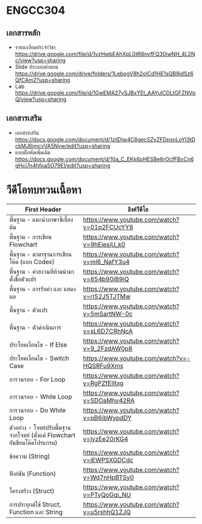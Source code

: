 # ENGCC304

## เอกสารหลัก
* รายละเอียดประจำวิชา https://drive.google.com/file/d/1vzHwbEAhXpLGtR8nvfFQ30iwNH_4L2Nc/view?usp=sharing
* Slide ประกอบคำสอน https://drive.google.com/drive/folders/1LebogV8h2oICd1HE1sQB9idSz6QfCAm2?usp=sharing
* Lab https://drive.google.com/file/d/1GwEMA27ySJBxYEt_AAYulCDLtGFZNVpQ/view?usp=sharing

## เอกสารเสริม
* เอกสารเสริม https://docs.google.com/document/d/1zilDjw4C6gecSZyZFDpsnLoYI3tDckMJ6imcvVA5Nyw/edit?usp=sharing
* แบบฝึกหัดเพิ่มเติม https://docs.google.com/document/d/10a_C_EKk6pHESBe6rOcfFBxCn6qHci7n4hfoaSO79EI/edit?usp=sharing

# วีดีโอทบทวนเนื้อหา

First Header | ลิงค์วีดีโอ
------------ | -------------
พื้นฐาน - แนะนำภาษาซีเบื้องต้น | https://www.youtube.com/watch?v=01p2FCUcYY8
พื้นฐาน - การเขียน Flowchart | https://www.youtube.com/watch?v=9hEjesjU_k0
พื้นฐาน - มาตรฐานการเขียนโค๊ด (แบบ Codex) | https://www.youtube.com/watch?v=ml6_NafY3u4
พื้นฐาน - คำสงวนที่ห้ามนำมาตั้งชื่อตัวแปร | https://www.youtube.com/watch?v=654b90jB9lQ
พื้นฐาน - การรับค่า และ แสดงผล | https://www.youtube.com/watch?v=rI52J5TJTMw
พื้นฐาน - ตัวแปร | https://www.youtube.com/watch?v=5mSartNW-0c
พื้นฐาน - ตัวดำเนินการ | https://www.youtube.com/watch?v=sL6D7CRhNcA
ประโยคเงื่อนไข - If Else | https://www.youtube.com/watch?v=9_2FzdAW0p8
ประโยคเงื่อนไข - Switch Case | https://www.youtube.com/watch?v=-HQSRFu9Xms
การวนรอบ - For Loop | https://www.youtube.com/watch?v=RgPZfEIItxg
การวนรอบ - While Loop | https://www.youtube.com/watch?v=SDOaMhy42RA
การวนรอบ - Do While Loop | https://www.youtube.com/watch?v=pB6ibWypdDY
ตัวอย่าง - โจทย์ปรับพื้นฐานจากโจทย์ (ตั้งแต่ Flowchart ยันขียนโค๊ดโปรแกรม) | https://www.youtube.com/watch?v=lyzEe20rKG4
ข้อความ (String) | https://www.youtube.com/watch?v=jEWPSXGDCdc
ฟังก์ชัน (Function) | https://www.youtube.com/watch?v=Wd7nHpBTSy0
โครงสร้าง (Struct) | https://www.youtube.com/watch?v=PTyQoGqi_NU
การประยุกต์ใช้ Struct, Function และ String | https://www.youtube.com/watch?v=u5rshhQ1ZJQ
